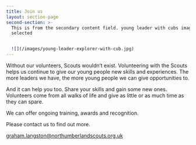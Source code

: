 ```yaml
---
title: Join us
layout: section-page
second-section: >-
  This is from the secondary content field. young leader with cubs image
  selected


  ![](/images/young-leader-explorer-with-cub.jpg)
---
```

Without our volunteers, Scouts wouldn’t exist. Volunteering with the Scouts helps us continue to give our young people new skills and experiences. The more leaders we have, the more young people we can give opportunities to.

And it can help you too. Share your skills and gain some new ones. Volunteers come from all walks of life and give as little or as much time as they can spare.

We can offer ongoing training, awards and recognition.

Please contact us to find out more.

graham.langston@northumberlandscouts.org.uk